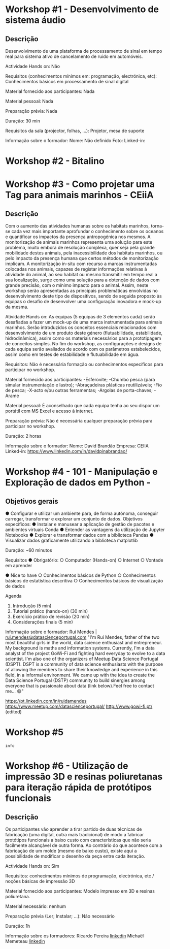     
# Workshop #1 - Desenvolvimento de sistema áudio

## Descrição 
Desenvolvimento de uma plataforma de processamento de sinal em tempo real para sistema ativo de cancelamento de ruido em automóveis.

Actividade Hands on: Não

Requisitos (conhecimentos mínimos em: programação, electrónica, etc): Conhecimentos básicos em processamento de sinal digital

Material fornecido aos participantes: Nada

Material pessoal: Nada

Preparação prévia: Nada

Duração: 30 min

Requisitos da sala (projector, folhas, …): Projetor, mesa de suporte

Informação sobre o formador:
Nome: Não definido
Foto:
Linked-in:



# Workshop #2 - Bitalino






# Workshop #3 - Como projetar uma Tag para animais marinhos - CEiiA

## Descrição
Com o aumento das atividades humanas sobre os habitats marinhos, torna-se cada vez mais importante aprofundar o conhecimento sobre os oceanos e quantificar os impactos da presença antropogénica nos mesmos. A monitorização de animais marinhos representa uma solução para este problema, muito embora de resolução complexa, quer seja pela grande mobilidade destes animais, pela inacessibilidade dos habitats marinhos, ou pelo impacto da presença humana que certos métodos de monitorização implicam. A monitorização in-situ com recurso a marcas instrumentadas colocadas nos animais, capazes de registar informações relativas à atividade do animal, ao seu habitat ou mesmo transmitir em tempo real a sua localização, surge como uma solução para a obtenção de dados com grande precisão, com o mínimo impacto para o animal. Assim, neste workshop serão apresentadas as principais problemáticas envolvidas no desenvolvimento deste tipo de dispositivos, sendo de seguida proposto às equipas o desafio de desenvolver uma configuração inovadora e mock-up da mesma.

Atividade Hands on:
As equipas (5 equipas de 3 elementos cada) serão desafiadas a fazer um mock-up de uma marca instrumentada para animais marinhos. Serão introduzidos os conceitos essenciais relacionados com desenvolvimento de um produto deste género (flutuabilidade, estabilidade, hidrodinâmica), assim como os materiais necessários para a prototipagem de conceitos simples. No fim do workshop, as configurações e designs de cada equipa serão avaliados de acordo com os parâmetros estabelecidos, assim como em testes de estabilidade e flutuabilidade em água. 

Requisitos: Não é necessária formação ou conhecimentos específicos para participar no workshop.

Material fornecido aos participantes:
-Esferovite;
-Chumbo pesca (para simular instrumentação e lastro);
-Abraçadeiras plásticas reutilizáveis;
-Fio de pesca;
-X-acto e/ou outras ferramentas;
-Argolas de porta-chaves;
-Arame

Material pessoal: É aconselhado que cada equipa tenha ao seu dispor um portátil com MS Excel e acesso à internet.

Preparação prévia: Não é necessária qualquer preparação prévia para participar no workshop.

Duração: 2 horas

Informação sobre o formador:
Nome: David Brandão
Empresa: CEIIA
Linked-in: https://www.linkedin.com/in/davidpinabrandao/ 


 
# Workshop #4 - 101 - Manipulação e Exploração de dados em Python -

## Objetivos gerais
● Configurar e utilizar um ambiente para, de forma autónoma, conseguir carregar,
transformar e explorar um conjunto de dados.
Objetivos específicos:
● Instalar e manusear a aplicação de gestão de pacotes e ambientes virtuais Conda
● Entender as vantagens da utilização de Jupyter Notebooks
● Explorar e transformar dados com a biblioteca Pandas
● Visualizar dados graficamente utilizando a biblioteca matplotlib


Duração​: ~60 minutos


Requisitos​
● Obrigatório: 
○ Computador (Hands-on)
○ Internet
○ Vontade em aprender

● Nice to have
○ Conhecimentos básicos de Python
○ Conhecimentos básicos de estatística descritiva
○ Conhecimentos básicos de visualização de dados

Agenda
1. Introdução (5 min)
2. Tutorial prático (hands-on) (30 min)
3. Exercício prático de revisão (20 min)
4. Considerações finais (5 min)

Informação sobre o formador:
Rui Mendes | rui.mendes@datascienceportugal.com
"I'm Rui Mendes, father of the two most beautiful girls in the world, data science enthusiast and entrepreneur. My background is maths and information systems. Currently, I'm a data analyst of the project GoWi-Fi and fighting hard everyday to evolve to a data scientist.
I'm also one of the organizers of Meetup Data Science Portugal (DSPT).
DSPT is a community of data science enthusiasts with the purpose of allowing the members to share their knowledge and experience in this field, in a informal environment. We came up with the idea to create the Data Science Portugal (DSTP) community to build sinergies among everyone that is passionate about data (link below).Feel free to contact me... :smile:"

https://pt.linkedin.com/in/ruidamendes
https://www.meetup.com/datascienceportugal/
http://www.gowi-fi.pt/ (edited)




# Workshop #5
    info
    
    
 
# Workshop #6 - Utilização de impressão 3D e resinas poliuretanas para iteração rápida de protótipos funcionais

## Descrição 
Os participantes vão aprender a tirar partido de duas técnicas de fabricação (uma digital, outra mais tradicional) de modo a fabricar protótipos funcionais a baixo custo com características que não seria facilmente alcançável de outra forma. Ao contrário do que acontece com a fabricação de um molde (mesmo de baixo custo), existe aqui a possibilidade de modificar o desenho da peça entre cada iteração.

Actividade Hands on: Sim

Requisitos: conhecimentos mínimos de programação, electrónica, etc / noções básicas de impressão 3D 

Material fornecido aos participantes: Modelo impresso em 3D e resinas poliuretana.

Material necessário: nenhum

Preparação prévia (Ler; Instalar; ...): Não necessário

Duração: 1h

Informação sobre os formadores:
Ricardo Pereira [linkedin](https://www.linkedin.com/in/ricardopereiradesigner/)
Michaël Memeteau [linkedin](https://www.linkedin.com/in/mmemetea/)

